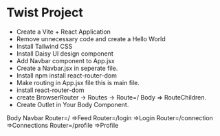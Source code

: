 # Twist Project

- Create a Vite + React Application
- Remove unnecessary code and create a Hello World
- Install Tailwind CSS
- Install Daisy UI design component
- Add Navbar component to App.jsx
- Create a Navbar.jsx in seperate file.
- Install npm install react-router-dom
- Make routing in App.jsx file this is main file.
- install react-router-dom
- create BrowserRouter -> Routes -> Route=/ Body => RouteChildren.
- Create Outlet in Your Body Component.

Body
Navbar
Router=/ =>Feed
Router=/login =>Login
Router=/connection =>Connections
Router=/profile =>Profile
